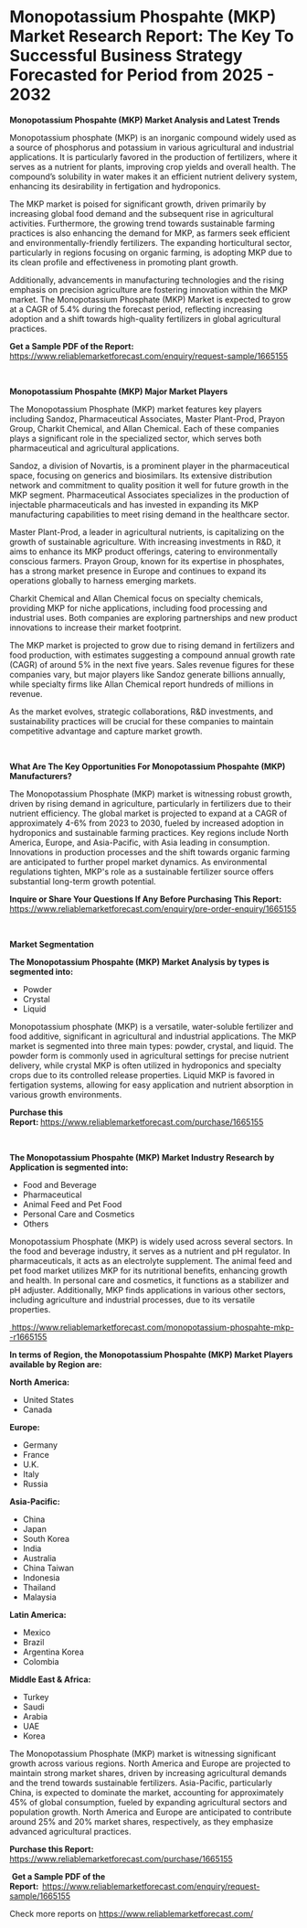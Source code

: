 <p><h1>Monopotassium Phospahte (MKP) Market Research Report: The Key To Successful Business Strategy Forecasted for Period from 2025 - 2032</h1></p><p><strong>Monopotassium Phospahte (MKP) Market Analysis and Latest Trends</strong></p>
<p><p>Monopotassium phosphate (MKP) is an inorganic compound widely used as a source of phosphorus and potassium in various agricultural and industrial applications. It is particularly favored in the production of fertilizers, where it serves as a nutrient for plants, improving crop yields and overall health. The compound’s solubility in water makes it an efficient nutrient delivery system, enhancing its desirability in fertigation and hydroponics.</p><p>The MKP market is poised for significant growth, driven primarily by increasing global food demand and the subsequent rise in agricultural activities. Furthermore, the growing trend towards sustainable farming practices is also enhancing the demand for MKP, as farmers seek efficient and environmentally-friendly fertilizers. The expanding horticultural sector, particularly in regions focusing on organic farming, is adopting MKP due to its clean profile and effectiveness in promoting plant growth.</p><p>Additionally, advancements in manufacturing technologies and the rising emphasis on precision agriculture are fostering innovation within the MKP market. The Monopotassium Phosphate (MKP) Market is expected to grow at a CAGR of 5.4% during the forecast period, reflecting increasing adoption and a shift towards high-quality fertilizers in global agricultural practices.</p></p>
<p><strong>Get a Sample PDF of the Report:&nbsp;</strong> <a href="https://www.reliablemarketforecast.com/enquiry/request-sample/1665155?utm_campaign=3081&utm_medium=2&utm_source=Github&utm_content=ia&utm_term=02042025&utm_id=monopotassium-phospahte-mkp">https://www.reliablemarketforecast.com/enquiry/request-sample/1665155</a></p>
<p>&nbsp;</p>
<p><strong>Monopotassium Phospahte (MKP) Major Market Players</strong></p>
<p><p>The Monopotassium Phosphate (MKP) market features key players including Sandoz, Pharmaceutical Associates, Master Plant-Prod, Prayon Group, Charkit Chemical, and Allan Chemical. Each of these companies plays a significant role in the specialized sector, which serves both pharmaceutical and agricultural applications.</p><p>Sandoz, a division of Novartis, is a prominent player in the pharmaceutical space, focusing on generics and biosimilars. Its extensive distribution network and commitment to quality position it well for future growth in the MKP segment. Pharmaceutical Associates specializes in the production of injectable pharmaceuticals and has invested in expanding its MKP manufacturing capabilities to meet rising demand in the healthcare sector.</p><p>Master Plant-Prod, a leader in agricultural nutrients, is capitalizing on the growth of sustainable agriculture. With increasing investments in R&D, it aims to enhance its MKP product offerings, catering to environmentally conscious farmers. Prayon Group, known for its expertise in phosphates, has a strong market presence in Europe and continues to expand its operations globally to harness emerging markets.</p><p>Charkit Chemical and Allan Chemical focus on specialty chemicals, providing MKP for niche applications, including food processing and industrial uses. Both companies are exploring partnerships and new product innovations to increase their market footprint.</p><p>The MKP market is projected to grow due to rising demand in fertilizers and food production, with estimates suggesting a compound annual growth rate (CAGR) of around 5% in the next five years. Sales revenue figures for these companies vary, but major players like Sandoz generate billions annually, while specialty firms like Allan Chemical report hundreds of millions in revenue.</p><p>As the market evolves, strategic collaborations, R&D investments, and sustainability practices will be crucial for these companies to maintain competitive advantage and capture market growth.</p></p>
<p>&nbsp;</p>
<p><strong>What Are The Key Opportunities For Monopotassium Phospahte (MKP) Manufacturers?</strong></p>
<p><p>The Monopotassium Phosphate (MKP) market is witnessing robust growth, driven by rising demand in agriculture, particularly in fertilizers due to their nutrient efficiency. The global market is projected to expand at a CAGR of approximately 4-6% from 2023 to 2030, fueled by increased adoption in hydroponics and sustainable farming practices. Key regions include North America, Europe, and Asia-Pacific, with Asia leading in consumption. Innovations in production processes and the shift towards organic farming are anticipated to further propel market dynamics. As environmental regulations tighten, MKP's role as a sustainable fertilizer source offers substantial long-term growth potential.</p></p>
<p><strong>Inquire or Share Your Questions If Any Before Purchasing This Report:</strong> <a href="https://www.reliablemarketforecast.com/enquiry/pre-order-enquiry/1665155?utm_campaign=3081&utm_medium=2&utm_source=Github&utm_content=ia&utm_term=02042025&utm_id=monopotassium-phospahte-mkp">https://www.reliablemarketforecast.com/enquiry/pre-order-enquiry/1665155</a></p>
<p>&nbsp;</p>
<p><strong>Market Segmentation</strong></p>
<p><strong>The Monopotassium Phospahte (MKP) Market Analysis by types is segmented into:</strong></p>
<p><ul><li>Powder</li><li>Crystal</li><li>Liquid</li></ul></p>
<p><p>Monopotassium phosphate (MKP) is a versatile, water-soluble fertilizer and food additive, significant in agricultural and industrial applications. The MKP market is segmented into three main types: powder, crystal, and liquid. The powder form is commonly used in agricultural settings for precise nutrient delivery, while crystal MKP is often utilized in hydroponics and specialty crops due to its controlled release properties. Liquid MKP is favored in fertigation systems, allowing for easy application and nutrient absorption in various growth environments.</p></p>
<p><strong>Purchase this Report:&nbsp;</strong><a href="https://www.reliablemarketforecast.com/purchase/1665155?utm_campaign=3081&utm_medium=2&utm_source=Github&utm_content=ia&utm_term=02042025&utm_id=monopotassium-phospahte-mkp">https://www.reliablemarketforecast.com/purchase/1665155</a></p>
<p>&nbsp;</p>
<p><strong>The Monopotassium Phospahte (MKP) Market Industry Research by Application is segmented into:</strong></p>
<p><ul><li>Food and Beverage</li><li>Pharmaceutical</li><li>Animal Feed and Pet Food</li><li>Personal Care and Cosmetics</li><li>Others</li></ul></p>
<p><p>Monopotassium Phosphate (MKP) is widely used across several sectors. In the food and beverage industry, it serves as a nutrient and pH regulator. In pharmaceuticals, it acts as an electrolyte supplement. The animal feed and pet food market utilizes MKP for its nutritional benefits, enhancing growth and health. In personal care and cosmetics, it functions as a stabilizer and pH adjuster. Additionally, MKP finds applications in various other sectors, including agriculture and industrial processes, due to its versatile properties.</p></p>
<p><a href="https://www.reliablemarketforecast.com/monopotassium-phospahte-mkp--r1665155?utm_campaign=3081&utm_medium=2&utm_source=Github&utm_content=ia&utm_term=02042025&utm_id=monopotassium-phospahte-mkp">&nbsp;https://www.reliablemarketforecast.com/monopotassium-phospahte-mkp--r1665155</a></p>
<p><strong>In terms of Region, the Monopotassium Phospahte (MKP) Market Players available by Region are:</strong></p>
<p>
    <p> <strong> North America: </strong>
        <ul>
            <li>United States</li>
            <li>Canada</li>
        </ul>
        </p> 
    <p> <strong> Europe: </strong>
        <ul>
            <li>Germany</li>
            <li>France</li>
            <li>U.K.</li>
            <li>Italy</li>
            <li>Russia</li>
        </ul>
        </p> 
    <p> <strong> Asia-Pacific: </strong>
        <ul>
            <li>China</li>
            <li>Japan</li>
            <li>South Korea</li>
            <li>India</li>
            <li>Australia</li>
            <li>China Taiwan</li>
            <li>Indonesia</li>
            <li>Thailand</li>
            <li>Malaysia</li>
        </ul>
        </p> 
    <p> <strong> Latin America: </strong>
        <ul>
            <li>Mexico</li>
            <li>Brazil</li>
            <li>Argentina Korea</li>
            <li>Colombia</li>
        </ul>
        </p> 
    <p> <strong> Middle East & Africa: </strong>
        <ul>
            <li>Turkey</li>
            <li>Saudi</li>
            <li>Arabia</li>
            <li>UAE</li>
            <li>Korea</li>
        </ul>
    </p>
    </p>
<p><p>The Monopotassium Phosphate (MKP) market is witnessing significant growth across various regions. North America and Europe are projected to maintain strong market shares, driven by increasing agricultural demands and the trend towards sustainable fertilizers. Asia-Pacific, particularly China, is expected to dominate the market, accounting for approximately 45% of global consumption, fueled by expanding agricultural sectors and population growth. North America and Europe are anticipated to contribute around 25% and 20% market shares, respectively, as they emphasize advanced agricultural practices.</p></p>
<p><strong>Purchase this Report: </strong><a href="https://www.reliablemarketforecast.com/purchase/1665155?utm_campaign=3081&utm_medium=2&utm_source=Github&utm_content=ia&utm_term=02042025&utm_id=monopotassium-phospahte-mkp">https://www.reliablemarketforecast.com/purchase/1665155</a></p>
<p>&nbsp;<strong>Get a Sample PDF of the Report:&nbsp;&nbsp;</strong><a href="https://www.reliablemarketforecast.com/enquiry/request-sample/1665155?utm_campaign=3081&utm_medium=2&utm_source=Github&utm_content=ia&utm_term=02042025&utm_id=monopotassium-phospahte-mkp">https://www.reliablemarketforecast.com/enquiry/request-sample/1665155</a></p>
<p><strong></strong></p>
<p>Check more reports on <a href="https://www.reliablemarketforecast.com/?utm_campaign=3081&utm_medium=2&utm_source=Github&utm_content=ia&utm_term=02042025&utm_id=monopotassium-phospahte-mkp">https://www.reliablemarketforecast.com/</a></p>